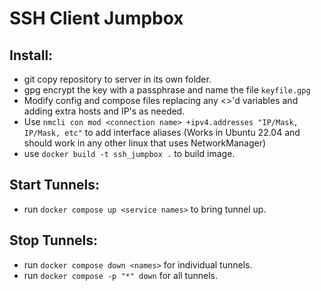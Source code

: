 # SSH Client Jumpbox

## Install:

- git copy repository to server in its own folder.
- gpg encrypt the key with a passphrase and name the file `keyfile.gpg`
- Modify config and compose files replacing any <>'d variables and adding extra hosts and IP's as needed.
- Use `nmcli con mod <connection name> +ipv4.addresses "IP/Mask, IP/Mask, etc"` to add interface aliases (Works in Ubuntu 22.04 and should work in any other linux that uses NetworkManager)
- use `docker build -t ssh_jumpbox .` to build image.

## Start Tunnels:

- run `docker compose up <service names>` to bring tunnel up.

## Stop Tunnels:

- run `docker compose down <names>` for individual tunnels.
- run `docker compose -p "*" down` for all tunnels.
